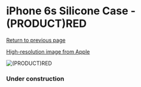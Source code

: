 # iPhone 6s Silicone Case - (PRODUCT)RED

[Return to previous page](/iphone_6)

[High-resolution image from Apple](https://store.storeimages.cdn-apple.com/8756/as-images.apple.com/is/MKY32?wid=4500&hei=4500&fmt=png)

<div style="width: 384px"><img src="/everysource/MKY32.png" alt="(PRODUCT)RED"></div>

### Under construction
